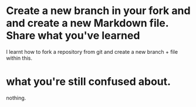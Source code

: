 # Create a new branch in your fork and and create a new Markdown file. Share what you've learned

I learnt how to fork a repository from git and create a new branch + file within this. 

# what you're still confused about. 

nothing.